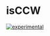 # isCCW
[![experimental](http://badges.github.io/stability-badges/dist/experimental.svg)](http://github.com/badges/stability-badges)
